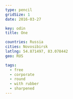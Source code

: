 ```yaml
---
type: pencil
gridSize: 1
date: 2016-03-27

key: odin
title: One

countries: Russia
cities: Novosibirsk
latlng: 54.871497, 83.078442
geo: RUS

tags:
  - free
  - corporate
  - round
  - with rubber
  - sharpened
---
```

